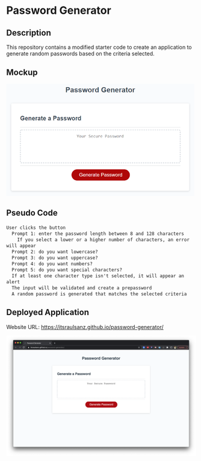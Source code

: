 # Password Generator

## Description

This repository contains a modified starter code to create an application to generate random passwords based on the criteria selected.


## Mockup

<img src="./assets/images/mockup.png" style="width: 500px;">

## Pseudo Code

```
User clicks the button
  Prompt 1: enter the password length between 8 and 128 characters
    If you select a lower or a higher number of characters, an error will appear
  Prompt 2: do you want lowercase?
  Prompt 3: do you want uppercase?
  Prompt 4: do you want numbers?
  Prompt 5: do you want special characters?
  If at least one character type isn't selected, it will appear an alert
  The input will be validated and create a prepassword
  A random password is generated that matches the selected criteria
```

## Deployed Application

Website URL: <a href="https://itsraulsanz.github.io/password-generator/">https://itsraulsanz.github.io/password-generator/</a>

<img src="./assets/images/screenshot.png" style="width: 700px;">